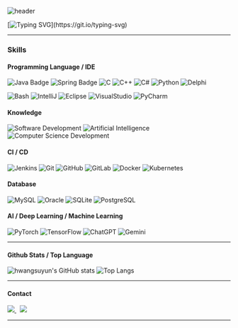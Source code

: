 ![header](https://capsule-render.vercel.app/api?type=soft&color=auto&height=300&section=header&text=WELCOME%20BR😊&fontSize=90)

[![Typing SVG](https://readme-typing-svg.demolab.com/?lines=I'm+suyeon.+enjoy+it!)](https://git.io/typing-svg)

---

### Skills

#### Programming Language / IDE
![Java Badge](https://img.shields.io/badge/-Java-3776AB?style=flat&logo=Java&logoColor=white) ![Spring Badge](https://img.shields.io/badge/-Spring-3776AB?style=flat&logo=Spring&logoColor=white)  ![C](https://img.shields.io/badge/-C-66CC66?style=flat&logo=C%2B%2B&logoColor=00599C) ![C++](https://img.shields.io/badge/-C++-66CC66?style=flat&logo=C%2B%2B&logoColor=00599C) ![C#](https://img.shields.io/badge/-CSharp-66CC66?style=flat&logo=C%2B%2B&logoColor=00599C) ![Python](https://img.shields.io/badge/-Python-red?style=flat&logo=Python&logoColor=yellow)  ![Delphi](https://img.shields.io/badge/-Delphi-61DAFB?style=flat&logo=Delphi&logoColor=red) 

![Bash](https://img.shields.io/badge/-Bash-444444?style=flat&logo=GnuBash) ![IntelliJ](https://img.shields.io/badge/-IntelliJ-123456?style=flat&logoColor=20232a) ![Eclipse](https://img.shields.io/badge/-Eclipse-123456?style=flat&logoColor=20232a) ![VisualStudio](https://img.shields.io/badge/-VisualStudio-123456?style=flat&logoColor=20232a) ![PyCharm](https://img.shields.io/badge/-PyCharm-123456?style=flat&logoColor=20232a)

#### Knowledge
![Software Development](https://img.shields.io/badge/-Software%20Development-FF6600?style=flat&logoColor=white) ![Artificial Intelligence](https://img.shields.io/badge/-Artificial%20Intelligence-4C8CBF?style=flat&logoColor=white)  ![Computer Science Development](https://img.shields.io/badge/-Computer%20Science-FAB040?style=flat&logoColor=white)

#### CI / CD
![Jenkins](https://img.shields.io/badge/-Jenkins-2088FF?style=flat&logo=Jenkins&logoColor=white) ![Git](https://img.shields.io/badge/-Git-004400?style=flat&logo=git) ![GitHub](https://img.shields.io/badge/-GitHub-444444?style=flat&logo=github) ![GitLab](https://img.shields.io/badge/-GitLab-444444?style=flat&logo=GitLab) ![Docker](https://img.shields.io/badge/-Docker-2496ED?style=flat-square&logo=docker&logoColor=white) ![Kubernetes](https://img.shields.io/badge/-Kubernetes-2496ED?style=flat-square&logo=kubernetes&logoColor=white)

#### Database
![MySQL](https://img.shields.io/badge/-MySQL-444444?style=flat&logo=MySQL) ![Oracle](https://img.shields.io/badge/-Oracle-336791?style=flat&logo=Oracle) ![SQLite](https://img.shields.io/badge/-SQLite-444444?style=flat&logo=SQLite) ![PostgreSQL](https://img.shields.io/badge/-PostgreSQL-336791?style=flat-square&logo=postgresql&logoColor=white)

#### AI / Deep Learning / Machine Learning
![PyTorch](http://img.shields.io/badge/-PyTorch-eee?style=flat-square&logo=pytorch&logoColor=EE4C2C) ![TensorFlow](http://img.shields.io/badge/-TensorFlow-eee?style=flat-square&logo=tensorflow&logoColor=FF6F00) ![ChatGPT](https://img.shields.io/badge/-ChatGPT-444444?style=flat&logo=ChatGPT) ![Gemini](https://img.shields.io/badge/-Gemini-444444?style=flat&logo=Gemini)

---
#### Github Stats / Top Language

![hwangsuyun's GitHub stats](https://github-readme-stats.vercel.app/api?username=hwangsuyun&show_icons=true&theme=radical)
![Top Langs](https://github-readme-stats.vercel.app/api/top-langs/?username=hwangsuyun&layout=compact)

---

#### Contact
<a href="https://blog.naver.com/hwangsuyun">
  <img src="https://img.shields.io/badge/Blog-11B48A?style=flat-square&logo=Vimeo&logoColor=white&link=https://blog.naver.com/hwangsuyun"/>
</a>&nbsp
<a href="mailto:hwangdkcla@gmail.com">
  <img src="https://img.shields.io/badge/Gmail-d14836?style=flat-square&logo=Gmail&logoColor=white&link=hwangdkcla@gmail.com"/>
</a>

---

<!--![BEPb's github contribution graph snake](https://raw.githubusercontent.com/BEPb/BEPb/output/github-contribution-grid-snake.svg)

---
<!--
**hwangsuyun/hwangsuyun** is a ✨ _special_ ✨ repository because its `README.md` (this file) appears on your GitHub profile.

Here are some ideas to get you started:

- 🔭 I’m currently working on ...
- 🌱 I’m currently learning ...
- 👯 I’m looking to collaborate on ...
- 🤔 I’m looking for help with ...
- 💬 Ask me about ...
- 📫 How to reach me: ...
- 😄 Pronouns: ...
- ⚡ Fun fact: ...
-->
